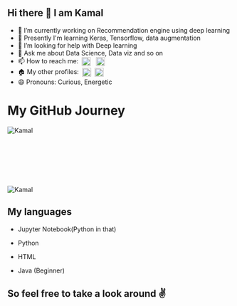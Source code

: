 ## Hi there 👋 I am Kamal
<!--
**kamal2230/kamal2230** is a ✨ _special_ ✨ repository because its `README.md` (this file) appears on your GitHub profile.

Here are some ideas to get you started:
-->
- 🔭 I’m currently working on Recommendation engine using deep learning
- 🌱 Presently I'm learning Keras, Tensorflow, data augmentation
- 🤔 I’m looking for help with Deep learning
- 💬 Ask me about Data Science, Data viz and so on 
- 📫 How to reach me:&nbsp; <a href="https://www.linkedin.com/in/kamal-khumar-b479b1191/" target="blank"><img align="center" src="https://cdn.jsdelivr.net/npm/simple-icons@3.0.1/icons/linkedin.svg" alt="Kamal" height="20" width="20" /></a>&nbsp;&nbsp; <a href="mailto:kamalkhumar22@gmail.com" target="blank"><img align="center" src="https://cdn.jsdelivr.net/npm/simple-icons@3.0.1/icons/gmail.svg" alt="Kamal" height="20" width="20" /></a>
- :house: My other profiles: &nbsp;<a href="https://www.kaggle.com/kamalkhumar" target="blank"><img align="center" src="https://cdn.jsdelivr.net/npm/simple-icons@3.0.1/icons/kaggle.svg" alt="Kamal" height="20" width="20" /></a>&nbsp;&nbsp;<a href="https://medium.com/@kamalkhumar22" target="blank"><img align="center" src="https://cdn.jsdelivr.net/npm/simple-icons@3.0.1/icons/medium.svg" alt="Kamal" height="20" width="20" /></a>
- 😄 Pronouns: Curious, Energetic
<!--- ⚡ Fun fact: ...-->

# My GitHub Journey

<center><p> 
<img align="left" src="https://github-readme-stats.vercel.app/api/top-langs/?username=kamal2230&layout=compact&theme=radical" alt="Kamal" />
</p><br><br><br></center>
<p> <br><br><br><br>
<img src="https://github-readme-stats.vercel.app/api?username=kamal2230&show_icons=true&theme=radical" alt="Kamal" /> 
</p>

## My languages

* Jupyter Notebook(Python in that)

* Python

* HTML

* Java (Beginner)

## So feel free to take a look around :v: 
